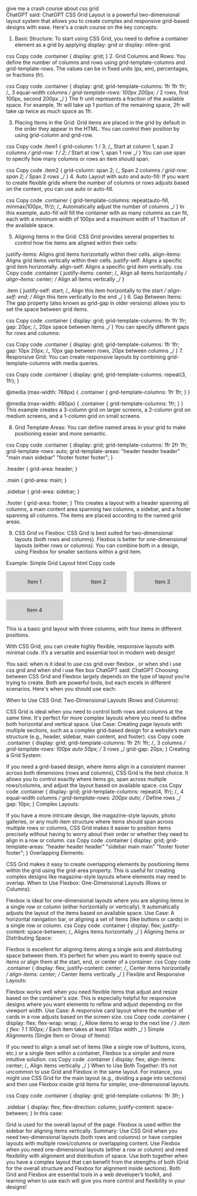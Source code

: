 give me a crash course about css grid  
ChatGPT said:
ChatGPT
CSS Grid Layout is a powerful two-dimensional layout system that allows you to create complex and responsive grid-based designs with ease. Here's a crash course on the key concepts:

1. Basic Structure:
   To start using CSS Grid, you need to define a container element as a grid by applying display: grid or display: inline-grid.

css
Copy code
.container {
display: grid;
} 2. Grid Columns and Rows:
You define the number of columns and rows using grid-template-columns and grid-template-rows. The values can be in fixed units (px, em), percentages, or fractions (fr).

css
Copy code
.container {
display: grid;
grid-template-columns: 1fr 1fr 1fr; /_ 3 equal-width columns _/
grid-template-rows: 100px 200px; /_ 2 rows, first 100px, second 200px _/
}
The fr unit represents a fraction of the available space. For example, 1fr will take up 1 portion of the remaining space, 2fr will take up twice as much space as 1fr.

3. Placing Items in the Grid:
   Grid items are placed in the grid by default in the order they appear in the HTML. You can control their position by using grid-column and grid-row.

css
Copy code
.item1 {
grid-column: 1 / 3; /_ Start at column 1, span 2 columns _/
grid-row: 1 / 2; /_ Start at row 1, span 1 row _/
}
You can use span to specify how many columns or rows an item should span.

css
Copy code
.item2 {
grid-column: span 2; /_ Span 2 columns _/
grid-row: span 2; /_ Span 2 rows _/
} 4. Auto Layout with auto and auto-fill:
If you want to create flexible grids where the number of columns or rows adjusts based on the content, you can use auto or auto-fill.

css
Copy code
.container {
grid-template-columns: repeat(auto-fill, minmax(100px, 1fr)); /_ Automatically adjust the number of columns _/
}
In this example, auto-fill will fill the container with as many columns as can fit, each with a minimum width of 100px and a maximum width of 1 fraction of the available space.

5. Aligning Items in the Grid:
   CSS Grid provides several properties to control how the items are aligned within their cells:

justify-items: Aligns grid items horizontally within their cells.
align-items: Aligns grid items vertically within their cells.
justify-self: Aligns a specific grid item horizontally.
align-self: Aligns a specific grid item vertically.
css
Copy code
.container {
justify-items: center; /_ Align all items horizontally _/
align-items: center; /_ Align all items vertically _/
}

.item {
justify-self: start; /_ Align this item horizontally to the start _/
align-self: end; /_ Align this item vertically to the end _/
} 6. Gap Between Items:
The gap property (also known as grid-gap in older versions) allows you to set the space between grid items.

css
Copy code
.container {
display: grid;
grid-template-columns: 1fr 1fr 1fr;
gap: 20px; /_ 20px space between items _/
}
You can specify different gaps for rows and columns:

css
Copy code
.container {
display: grid;
grid-template-columns: 1fr 1fr;
gap: 10px 20px; /_ 10px gap between rows, 20px between columns _/
} 7. Responsive Grid:
You can create responsive layouts by combining grid-template-columns with media queries.

css
Copy code
.container {
display: grid;
grid-template-columns: repeat(3, 1fr);
}

@media (max-width: 768px) {
.container {
grid-template-columns: 1fr 1fr;
}
}

@media (max-width: 480px) {
.container {
grid-template-columns: 1fr;
}
}
This example creates a 3-column grid on larger screens, a 2-column grid on medium screens, and a 1-column grid on small screens.

8. Grid Template Areas:
   You can define named areas in your grid to make positioning easier and more semantic.

css
Copy code
.container {
display: grid;
grid-template-columns: 1fr 2fr 1fr;
grid-template-rows: auto;
grid-template-areas:
"header header header"
"main main sidebar"
"footer footer footer";
}

.header {
grid-area: header;
}

.main {
grid-area: main;
}

.sidebar {
grid-area: sidebar;
}

.footer {
grid-area: footer;
}
This creates a layout with a header spanning all columns, a main content area spanning two columns, a sidebar, and a footer spanning all columns. The items are placed according to the named grid areas.

9. CSS Grid vs Flexbox:
   CSS Grid is best suited for two-dimensional layouts (both rows and columns).
   Flexbox is better for one-dimensional layouts (either rows or columns).
   You can combine both in a design, using Flexbox for smaller sections within a grid item.

Example: Simple Grid Layout
html
Copy code

<div class="container">
  <div class="item item1">Item 1</div>
  <div class="item item2">Item 2</div>
  <div class="item item3">Item 3</div>
  <div class="item item4">Item 4</div>
</div>

<style>
  .container {
    display: grid;
    grid-template-columns: repeat(3, 1fr); /* 3 equal columns */
    gap: 20px;
  }
  .item {
    background-color: lightgray;
    padding: 20px;
    text-align: center;
  }
  .item1 {
    grid-column: 1 / 2; /* Position in the first column */
  }
  .item2 {
    grid-column: 2 / 3; /* Position in the second column */
  }
  .item3 {
    grid-column: 3 / 4; /* Position in the third column */
  }
</style>

This is a basic grid layout with three columns, with four items in different positions.

With CSS Grid, you can create highly flexible, responsive layouts with minimal code. It’s a versatile and essential tool in modern web design!

You said:
when is it ideal to use css grid over flexbox , or when shd i use css grid and when shd i use flex box
ChatGPT said:
ChatGPT
Choosing between CSS Grid and Flexbox largely depends on the type of layout you’re trying to create. Both are powerful tools, but each excels in different scenarios. Here's when you should use each:

When to Use CSS Grid:
Two-Dimensional Layouts (Rows and Columns):

CSS Grid is ideal when you need to control both rows and columns at the same time. It's perfect for more complex layouts where you need to define both horizontal and vertical space.
Use Case: Creating page layouts with multiple sections, such as a complex grid-based design for a website’s main structure (e.g., header, sidebar, main content, and footer).
css
Copy code
.container {
display: grid;
grid-template-columns: 1fr 2fr 1fr; /_ 3 columns _/
grid-template-rows: 100px auto 50px; /_ 3 rows _/
grid-gap: 20px;
}
Creating a Grid System:

If you need a grid-based design, where items align in a consistent manner across both dimensions (rows and columns), CSS Grid is the best choice. It allows you to control exactly where items go, span across multiple rows/columns, and adjust the layout based on available space.
css
Copy code
.container {
display: grid;
grid-template-columns: repeat(4, 1fr); /_ 4 equal-width columns _/
grid-template-rows: 200px auto; /_ Define rows _/
gap: 10px;
}
Complex Layouts:

If you have a more intricate design, like magazine-style layouts, photo galleries, or any multi-item structure where items should span across multiple rows or columns, CSS Grid makes it easier to position items precisely without having to worry about their order or whether they need to align in a row or column.
css
Copy code
.container {
display: grid;
grid-template-areas: "header header header"
"sidebar main main"
"footer footer footer";
}
Overlapping Elements:

CSS Grid makes it easy to create overlapping elements by positioning items within the grid using the grid-area property. This is useful for creating complex designs like magazine-style layouts where elements may need to overlap.
When to Use Flexbox:
One-Dimensional Layouts (Rows or Columns):

Flexbox is ideal for one-dimensional layouts where you are aligning items in a single row or column (either horizontally or vertically). It automatically adjusts the layout of the items based on available space.
Use Case: A horizontal navigation bar, or aligning a set of items (like buttons or cards) in a single row or column.
css
Copy code
.container {
display: flex;
justify-content: space-between; /_ Aligns items horizontally _/
}
Aligning Items or Distributing Space:

Flexbox is excellent for aligning items along a single axis and distributing space between them. It’s perfect for when you want to evenly space out items or align them at the start, end, or center of a container.
css
Copy code
.container {
display: flex;
justify-content: center; /_ Center items horizontally _/
align-items: center; /_ Center items vertically _/
}
Flexible and Responsive Layouts:

Flexbox works well when you need flexible items that adjust and resize based on the container's size. This is especially helpful for responsive designs where you want elements to reflow and adjust depending on the viewport width.
Use Case: A responsive card layout where the number of cards in a row adjusts based on the screen size.
css
Copy code
.container {
display: flex;
flex-wrap: wrap; /_ Allow items to wrap to the next line _/
}
.item {
flex: 1 1 100px; /_ Each item takes at least 100px width _/
}
Simple Alignments (Single Item or Group of Items):

If you need to align a small set of items (like a single row of buttons, icons, etc.) or a single item within a container, Flexbox is a simpler and more intuitive solution.
css
Copy code
.container {
display: flex;
align-items: center; /_ Align items vertically _/
}
When to Use Both Together:
It’s not uncommon to use Grid and Flexbox in the same layout. For instance, you might use CSS Grid for the main layout (e.g., dividing a page into sections) and then use Flexbox inside grid items for simpler, one-dimensional layouts.

css
Copy code
.container {
display: grid;
grid-template-columns: 1fr 3fr;
}

.sidebar {
display: flex;
flex-direction: column;
justify-content: space-between;
}
In this case:

Grid is used for the overall layout of the page.
Flexbox is used within the sidebar for aligning items vertically.
Summary:
Use CSS Grid when you need two-dimensional layouts (both rows and columns) or have complex layouts with multiple rows/columns or overlapping content.
Use Flexbox when you need one-dimensional layouts (either a row or column) and need flexibility with alignment and distribution of space.
Use both together when you have a complex layout that can benefit from the strengths of both (Grid for the overall structure and Flexbox for alignment inside sections).
Both Grid and Flexbox are essential tools in a web developer’s toolkit, and learning when to use each will give you more control and flexibility in your designs!
